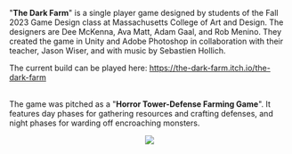"**The Dark Farm**" is a single player game designed by students of the Fall 2023 Game Design class at Massachusetts College of Art and Design.
The designers are Dee McKenna, Ava Matt, Adam Gaal, and Rob Menino. They created the game in Unity and Adobe Photoshop in collaboration with their teacher, Jason Wiser, and with music by Sebastien Hollich.

The current build can be played here: https://the-dark-farm.itch.io/the-dark-farm

<br>
The game was pitched as a "<b>Horror Tower-Defense Farming Game</b>". 
It features day phases for gathering resources and crafting defenses, and night phases for warding off encroaching monsters.

<br>

<p align=center>
<img src=https://github.com/Darmatage/CDAN_FA23_ActionB/blob/main/Photoshop_Files/DarkFarm_Recording_FinalCut.gif>
</p>

